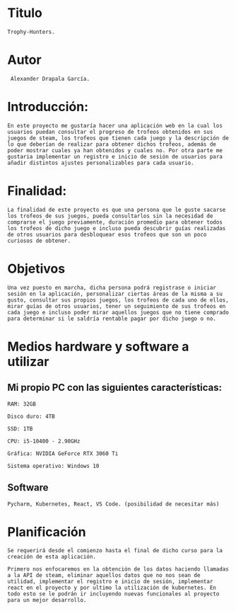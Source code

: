 # Titulo 
`Trophy-Hunters.`

# Autor
` Alexander Drapala García.`

# Introducción:
```
En este proyecto me gustaría hacer una aplicación web en la cual los usuarios puedan consultar el progreso de trofeos obtenidos en sus juegos de steam, los trofeos que tienen cada juego y la descripción de lo que deberían de realizar para obtener dichos trofeos, además de poder mostrar cuales ya han obtenidos y cuales no. Por otra parte me gustaria implementar un registro e inicio de sesión de usuarios para añadir distintos ajustes personalizables para cada usuario. 
```

# Finalidad:

```
La finalidad de este proyecto es que una persona que le guste sacarse los trofeos de sus juegos, pueda consultarlos sin la necesidad de comprarse el juego previamente, duración promedio para obtener todos los trofeos de dicho juego e incluso pueda descubrir guías realizadas de otros usuarios para desbloquear esos trofeos que son un poco curiosos de obtener.
```

# Objetivos
```
Una vez puesto en marcha, dicha persona podrá registrase o iniciar sesión en la aplicación, personalizar ciertas áreas de la misma a su gusto, consultar sus propios juegos, los trofeos de cada uno de ellos, mirar guías de otros usuarios, tener un seguimiento de sus trofeos en cada juego e incluso poder mirar aquellos juegos que no tiene comprado para determinar si le saldría rentable pagar por dicho juego o no.
```


# Medios hardware y software a utilizar

## Mi propio PC con las siguientes características:

`RAM: 32GB `

`Disco duro: 4TB`

`SSD: 1TB`

`CPU: i5-10400 - 2.90GHz`

`Gráfica: NVIDIA GeForce RTX 3060 Ti`

`Sistema operativo: Windows 10`

## Software

```
Pycharm, Kubernetes, React, VS Code. (posibilidad de necesitar más)
```

# Planificación

```
Se requerirá desde el comienzo hasta el final de dicho curso para la creación de esta aplicación.

Primero nos enfocaremos en la obtención de los datos haciendo llamadas a la API de steam, eliminar aquellos datos que no nos sean de utilidad, implementar el registro e inicio de sesión, implementar react en el proyecto y por ultimo la utilización de kubernetes. En todo esto se le podrán ir incluyendo nuevas funcionales al proyecto para un mejor desarrollo.
```